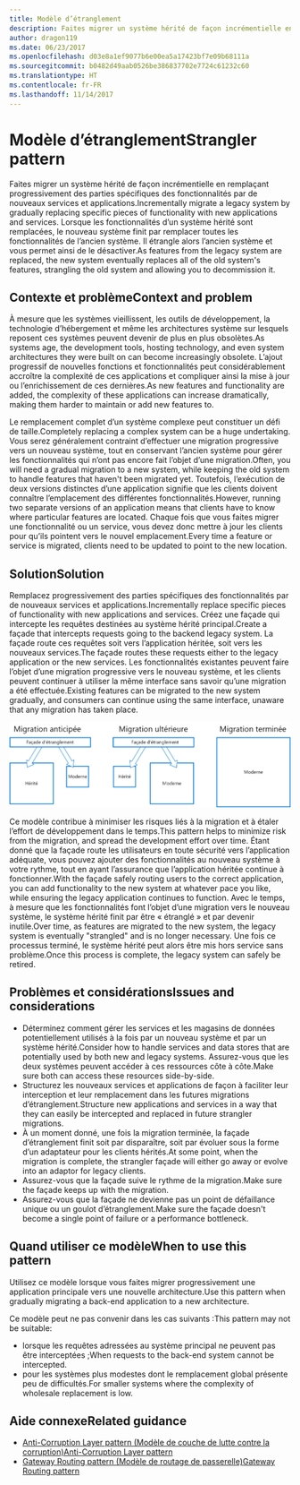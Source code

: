 ```yaml
---
title: Modèle d’étranglement
description: Faites migrer un système hérité de façon incrémentielle en remplaçant progressivement des parties spécifiques des fonctionnalités par de nouveaux services et applications.
author: dragon119
ms.date: 06/23/2017
ms.openlocfilehash: d03e8a1ef9077b6e00ea5a17423bf7e09b68111a
ms.sourcegitcommit: b0482d49aab0526be386837702e7724c61232c60
ms.translationtype: HT
ms.contentlocale: fr-FR
ms.lasthandoff: 11/14/2017
---
```

# <a name="strangler-pattern"></a><span data-ttu-id="80ce7-103">Modèle d’étranglement</span><span class="sxs-lookup"><span data-stu-id="80ce7-103">Strangler pattern</span></span>

<span data-ttu-id="80ce7-104">Faites migrer un système hérité de façon incrémentielle en remplaçant progressivement des parties spécifiques des fonctionnalités par de nouveaux services et applications.</span><span class="sxs-lookup"><span data-stu-id="80ce7-104">Incrementally migrate a legacy system by gradually replacing specific pieces of functionality with new applications and services.</span></span> <span data-ttu-id="80ce7-105">Lorsque les fonctionnalités d’un système hérité sont remplacées, le nouveau système finit par remplacer toutes les fonctionnalités de l’ancien système. Il étrangle alors l’ancien système et vous permet ainsi de le désactiver.</span><span class="sxs-lookup"><span data-stu-id="80ce7-105">As features from the legacy system are replaced, the new system eventually replaces all of the old system's features, strangling the old system and allowing you to decommission it.</span></span> 

## <a name="context-and-problem"></a><span data-ttu-id="80ce7-106">Contexte et problème</span><span class="sxs-lookup"><span data-stu-id="80ce7-106">Context and problem</span></span>

<span data-ttu-id="80ce7-107">À mesure que les systèmes vieillissent, les outils de développement, la technologie d’hébergement et même les architectures système sur lesquels reposent ces systèmes peuvent devenir de plus en plus obsolètes.</span><span class="sxs-lookup"><span data-stu-id="80ce7-107">As systems age, the development tools, hosting technology, and even system architectures they were built on can become increasingly obsolete.</span></span> <span data-ttu-id="80ce7-108">L’ajout progressif de nouvelles fonctions et fonctionnalités peut considérablement accroître la complexité de ces applications et compliquer ainsi la mise à jour ou l’enrichissement de ces dernières.</span><span class="sxs-lookup"><span data-stu-id="80ce7-108">As new features and functionality are added, the complexity of these applications can increase dramatically, making them harder to maintain or add new features to.</span></span>

<span data-ttu-id="80ce7-109">Le remplacement complet d’un système complexe peut constituer un défi de taille.</span><span class="sxs-lookup"><span data-stu-id="80ce7-109">Completely replacing a complex system can be a huge undertaking.</span></span> <span data-ttu-id="80ce7-110">Vous serez généralement contraint d’effectuer une migration progressive vers un nouveau système, tout en conservant l’ancien système pour gérer les fonctionnalités qui n’ont pas encore fait l’objet d’une migration.</span><span class="sxs-lookup"><span data-stu-id="80ce7-110">Often, you will need a gradual migration to a new system, while keeping the old system to handle features that haven't been migrated yet.</span></span> <span data-ttu-id="80ce7-111">Toutefois, l’exécution de deux versions distinctes d’une application signifie que les clients doivent connaître l’emplacement des différentes fonctionnalités.</span><span class="sxs-lookup"><span data-stu-id="80ce7-111">However, running two separate versions of an application means that clients have to know where particular features are located.</span></span> <span data-ttu-id="80ce7-112">Chaque fois que vous faites migrer une fonctionnalité ou un service, vous devez donc mettre à jour les clients pour qu’ils pointent vers le nouvel emplacement.</span><span class="sxs-lookup"><span data-stu-id="80ce7-112">Every time a feature or service is migrated, clients need to be updated to point to the new location.</span></span>

## <a name="solution"></a><span data-ttu-id="80ce7-113">Solution</span><span class="sxs-lookup"><span data-stu-id="80ce7-113">Solution</span></span>

<span data-ttu-id="80ce7-114">Remplacez progressivement des parties spécifiques des fonctionnalités par de nouveaux services et applications.</span><span class="sxs-lookup"><span data-stu-id="80ce7-114">Incrementally replace specific pieces of functionality with new applications and services.</span></span> <span data-ttu-id="80ce7-115">Créez une façade qui intercepte les requêtes destinées au système hérité principal.</span><span class="sxs-lookup"><span data-stu-id="80ce7-115">Create a façade that intercepts requests going to the backend legacy system.</span></span> <span data-ttu-id="80ce7-116">La façade route ces requêtes soit vers l’application héritée, soit vers les nouveaux services.</span><span class="sxs-lookup"><span data-stu-id="80ce7-116">The façade routes these requests either to the legacy application or the new services.</span></span> <span data-ttu-id="80ce7-117">Les fonctionnalités existantes peuvent faire l’objet d’une migration progressive vers le nouveau système, et les clients peuvent continuer à utiliser la même interface sans savoir qu’une migration a été effectuée.</span><span class="sxs-lookup"><span data-stu-id="80ce7-117">Existing features can be migrated to the new system gradually, and consumers can continue using the same interface, unaware that any migration has taken place.</span></span>

![](./_images/strangler.png)  

<span data-ttu-id="80ce7-118">Ce modèle contribue à minimiser les risques liés à la migration et à étaler l’effort de développement dans le temps.</span><span class="sxs-lookup"><span data-stu-id="80ce7-118">This pattern helps to minimize risk from the migration, and spread the development effort over time.</span></span> <span data-ttu-id="80ce7-119">Étant donné que la façade route les utilisateurs en toute sécurité vers l’application adéquate, vous pouvez ajouter des fonctionnalités au nouveau système à votre rythme, tout en ayant l’assurance que l’application héritée continue à fonctionner.</span><span class="sxs-lookup"><span data-stu-id="80ce7-119">With the façade safely routing users to the correct application, you can add functionality to the new system at whatever pace you like, while ensuring the legacy application continues to function.</span></span> <span data-ttu-id="80ce7-120">Avec le temps, à mesure que les fonctionnalités font l’objet d’une migration vers le nouveau système, le système hérité finit par être « étranglé » et par devenir inutile.</span><span class="sxs-lookup"><span data-stu-id="80ce7-120">Over time, as features are migrated to the new system, the legacy system is eventually "strangled" and is no longer necessary.</span></span> <span data-ttu-id="80ce7-121">Une fois ce processus terminé, le système hérité peut alors être mis hors service sans problème.</span><span class="sxs-lookup"><span data-stu-id="80ce7-121">Once this process is complete, the legacy system can safely be retired.</span></span>

## <a name="issues-and-considerations"></a><span data-ttu-id="80ce7-122">Problèmes et considérations</span><span class="sxs-lookup"><span data-stu-id="80ce7-122">Issues and considerations</span></span>

- <span data-ttu-id="80ce7-123">Déterminez comment gérer les services et les magasins de données potentiellement utilisés à la fois par un nouveau système et par un système hérité.</span><span class="sxs-lookup"><span data-stu-id="80ce7-123">Consider how to handle services and data stores that are potentially used by both new and legacy systems.</span></span> <span data-ttu-id="80ce7-124">Assurez-vous que les deux systèmes peuvent accéder à ces ressources côte à côte.</span><span class="sxs-lookup"><span data-stu-id="80ce7-124">Make sure both can access these resources side-by-side.</span></span>
- <span data-ttu-id="80ce7-125">Structurez les nouveaux services et applications de façon à faciliter leur interception et leur remplacement dans les futures migrations d’étranglement.</span><span class="sxs-lookup"><span data-stu-id="80ce7-125">Structure new applications and services in a way that they can easily be intercepted and replaced in future strangler migrations.</span></span>
- <span data-ttu-id="80ce7-126">À un moment donné, une fois la migration terminée, la façade d’étranglement finit soit par disparaître, soit par évoluer sous la forme d’un adaptateur pour les clients hérités.</span><span class="sxs-lookup"><span data-stu-id="80ce7-126">At some point, when the migration is complete, the strangler façade will either go away or evolve into an adaptor for legacy clients.</span></span>
- <span data-ttu-id="80ce7-127">Assurez-vous que la façade suive le rythme de la migration.</span><span class="sxs-lookup"><span data-stu-id="80ce7-127">Make sure the façade keeps up with the migration.</span></span>
- <span data-ttu-id="80ce7-128">Assurez-vous que la façade ne devienne pas un point de défaillance unique ou un goulot d’étranglement.</span><span class="sxs-lookup"><span data-stu-id="80ce7-128">Make sure the façade doesn't become a single point of failure or a performance bottleneck.</span></span>

## <a name="when-to-use-this-pattern"></a><span data-ttu-id="80ce7-129">Quand utiliser ce modèle</span><span class="sxs-lookup"><span data-stu-id="80ce7-129">When to use this pattern</span></span>

<span data-ttu-id="80ce7-130">Utilisez ce modèle lorsque vous faites migrer progressivement une application principale vers une nouvelle architecture.</span><span class="sxs-lookup"><span data-stu-id="80ce7-130">Use this pattern when gradually migrating a back-end application to a new architecture.</span></span>

<span data-ttu-id="80ce7-131">Ce modèle peut ne pas convenir dans les cas suivants :</span><span class="sxs-lookup"><span data-stu-id="80ce7-131">This pattern may not be suitable:</span></span>

- <span data-ttu-id="80ce7-132">lorsque les requêtes adressées au système principal ne peuvent pas être interceptées ;</span><span class="sxs-lookup"><span data-stu-id="80ce7-132">When requests to the back-end system cannot be intercepted.</span></span>
- <span data-ttu-id="80ce7-133">pour les systèmes plus modestes dont le remplacement global présente peu de difficultés.</span><span class="sxs-lookup"><span data-stu-id="80ce7-133">For smaller systems where the complexity of wholesale replacement is low.</span></span>

## <a name="related-guidance"></a><span data-ttu-id="80ce7-134">Aide connexe</span><span class="sxs-lookup"><span data-stu-id="80ce7-134">Related guidance</span></span>

- [<span data-ttu-id="80ce7-135">Anti-Corruption Layer pattern (Modèle de couche de lutte contre la corruption)</span><span class="sxs-lookup"><span data-stu-id="80ce7-135">Anti-Corruption Layer pattern</span></span>](./anti-corruption-layer.md)
- [<span data-ttu-id="80ce7-136">Gateway Routing pattern (Modèle de routage de passerelle)</span><span class="sxs-lookup"><span data-stu-id="80ce7-136">Gateway Routing pattern</span></span>](./gateway-routing.md)


 

